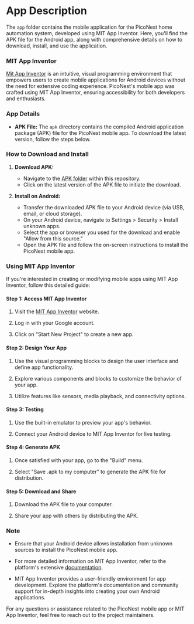 # App Description

The `app` folder contains the mobile application for the PicoNest home automation system, developed using MIT App Inventor. Here, you'll find the APK file for the Android app, along with comprehensive details on how to download, install, and use the application.

### MIT App Inventor

[Mit App Inventor](https://appinventor.mit.edu/) is an intuitive, visual programming environment that empowers users to create mobile applications for Android devices without the need for extensive coding experience. PicoNest's mobile app was crafted using MIT App Inventor, ensuring accessibility for both developers and enthusiasts.

### App Details

- **APK File:** The `apk` directory contains the compiled Android application package (APK) file for the PicoNest mobile app. To download the latest version, follow the steps below.

### How to Download and Install

1. **Download APK:**
   - Navigate to the [APK folder](../app/apk/) within this repository.
   - Click on the latest version of the APK file to initiate the download.

2. **Install on Android:**
   - Transfer the downloaded APK file to your Android device (via USB, email, or cloud storage).
   - On your Android device, navigate to Settings > Security > Install unknown apps.
   - Select the app or browser you used for the download and enable "Allow from this source."
   - Open the APK file and follow the on-screen instructions to install the PicoNest mobile app.

### Using MIT App Inventor

If you're interested in creating or modifying mobile apps using MIT App Inventor, follow this detailed guide:

#### Step 1: Access MIT App Inventor

1. Visit the [MIT App Inventor](https://appinventor.mit.edu/) website.

2. Log in with your Google account.

3. Click on "Start New Project" to create a new app.

#### Step 2: Design Your App

1. Use the visual programming blocks to design the user interface and define app functionality.

2. Explore various components and blocks to customize the behavior of your app.

3. Utilize features like sensors, media playback, and connectivity options.

#### Step 3: Testing

1. Use the built-in emulator to preview your app's behavior.

2. Connect your Android device to MIT App Inventor for live testing.

#### Step 4: Generate APK

1. Once satisfied with your app, go to the "Build" menu.

2. Select "Save .apk to my computer" to generate the APK file for distribution.

#### Step 5: Download and Share

1. Download the APK file to your computer.

2. Share your app with others by distributing the APK.

### Note

- Ensure that your Android device allows installation from unknown sources to install the PicoNest mobile app.

- For more detailed information on MIT App Inventor, refer to the platform's extensive [documentation](https://docs.appinventor.mit.edu/).

- MIT App Inventor provides a user-friendly environment for app development. Explore the platform's documentation and community support for in-depth insights into creating your own Android applications.

For any questions or assistance related to the PicoNest mobile app or MIT App Inventor, feel free to reach out to the project maintainers.
